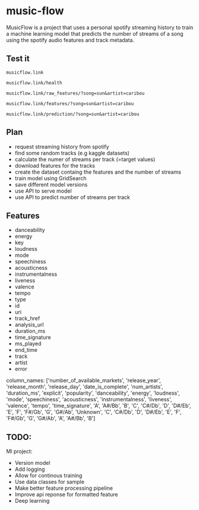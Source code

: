 # music-flow

MusicFlow is a project that uses a personal spotify streaming history to train a machine learning model that predicts the number of streams of a song using the spotify audio features and track metadata.

## Test it


```
musicflow.link
```

```
musicflow.link/health
```

```
musicflow.link/raw_features/?song=sun&artist=caribou
```

```
musicflow.link/features/?song=sun&artist=caribou
```

```
musicflow.link/prediction/?song=sun&artist=caribou
```






## Plan
- request streaming history from spotify
- find some random tracks (e.g kaggle datasets)
- calculate the numer of streams per track (=target values)
- download features for the tracks
- create the dataset containg the features and the number of streams
- train model using GridSearch
- save different model versions
- use API to serve model
- use API to predict number of streams per track



## Features
- danceability
- energy
- key
- loudness
- mode
- speechiness
- acousticness
- instrumentalness
- liveness
- valence
- tempo
- type
- id
- uri
- track_href
- analysis_url
- duration_ms
- time_signature
- ms_played
- end_time
- track
- artist
- error


column_names: ['number_of_available_markets', 'release_year', 'release_month', 'release_day', 'date_is_complete', 'num_artists', 'duration_ms', 'explicit', 'popularity', 'danceability', 'energy', 'loudness', 'mode', 'speechiness', 'acousticness', 'instrumentalness', 'liveness', 'valence', 'tempo', 'time_signature', 'A', 'A#/Bb', 'B', 'C', 'C#/Db', 'D', 'D#/Eb', 'E', 'F', 'F#/Gb', 'G', 'G#/Ab', 'Unknown', 'C', 'C#/Db', 'D', 'D#/Eb', 'E', 'F', 'F#/Gb', 'G', 'G#/Ab', 'A', 'A#/Bb', 'B']


## TODO:

Ml project:
- Version model
- Add logging
- Allow for continous training
- Use data classes for sample
- Make better feature processing pipeline
- Improve api reponse for formatted feature
- Deep learning
